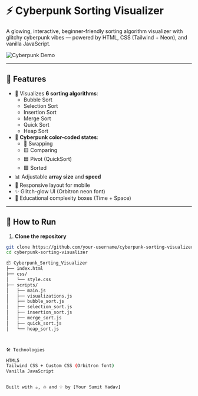 # ⚡ Cyberpunk Sorting Visualizer

A glowing, interactive, beginner-friendly sorting algorithm visualizer with glitchy cyberpunk vibes — powered by HTML, CSS (Tailwind + Neon), and vanilla JavaScript.

![Cyberpunk Demo](demo.gif) <!-- Replace with your actual GIF or screenshot -->

---

## 🎯 Features

- 🔢 Visualizes **6 sorting algorithms**:
  - Bubble Sort
  - Selection Sort
  - Insertion Sort
  - Merge Sort
  - Quick Sort
  - Heap Sort
- 🌈 **Cyberpunk color-coded states**:
  - 🔴 Swapping
  - 🟨 Comparing
  - 🟦 Pivot (QuickSort)
  - 🟩 Sorted
- 📊 Adjustable **array size** and **speed**
- 📱 Responsive layout for mobile
- ✨ Glitch-glow UI (Orbitron neon font)
- 🧠 Educational complexity boxes (Time + Space)

---

## 🚀 How to Run

1. **Clone the repository**
```bash
git clone https://github.com/your-username/cyberpunk-sorting-visualizer.git
cd cyberpunk-sorting-visualizer

📦 Cyberpunk_Sorting_Visualizer
├── index.html
├── css/
│   └── style.css
├── scripts/
│   ├── main.js
│   ├── visualizations.js
│   ├── bubble_sort.js
│   ├── selection_sort.js
│   ├── insertion_sort.js
│   ├── merge_sort.js
│   ├── quick_sort.js
│   └── heap_sort.js



🛠 Technologies

HTML5
Tailwind CSS + Custom CSS (Orbitron font)
Vanilla JavaScript


Built with ☕, 🔥 and 💡 by [Your Sumit Yadav]